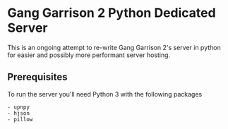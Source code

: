 # Gang Garrison 2 Python Dedicated Server
This is an ongoing attempt to re-write Gang Garrison 2's server in python for easier and possibly more performant server hosting.
## Prerequisites
To run the server you'll need Python 3 with the following packages
```
- upnpy
- hjson
- pillow
```
